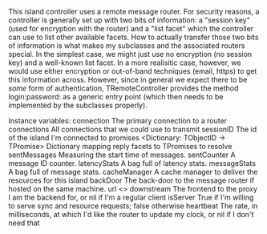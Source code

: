 This island controller uses a remote message router. For security reasons, a controller is generally set up with two bits of information: a "session key" (used for encryption with the router) and a "list facet" which the controller can use to list other available facets. How to actually transfer those two bits of information is what makes my subclasses and the associated routers special. In the simplest case, we might just use no encryption (no session key) and a well-known list facet. In a more realisitic case, however, we would use either encryption or out-of-band techniques (email, https) to get this information across. However, since in general we expect there to be *some* form of authentication, TRemoteController provides the method login:password: as a generic entry point (which then needs to be implemented by the subclasses properly).

Instance variables:
	connection		<TMessageRelay>	The primary connection to a router
	connections	<OrderedCollection of TMessageRelay>	All connections that we could use to transmit
	sessionID		<TObjectID>			The id of the island I'm connected to
	promises		<Dictionary: TObjectID -> TPromise>	Dictionary mapping reply facets
																to TPromises to resolve
	sentMessages	<Dictionary>			Measuring the start time of messages.
	sentCounter	<SmallInteger>		A message ID counter.
	latencyStats	<Bag>					A bag full of latency stats.
	messageStats	<Bag>					A bag full of message stats.
	cacheManager	<TCacheManager>	A cache manager to deliver the resources for this island
	backDoor		<TMessageRouter>	The back-door to the message router if hosted on the same machine.
	url				<>
	downstream	<TMessageRouter>	The frontend to the proxy I am the backend for, or nil if I'm a regular client
	isServer		<Boolean>			True if I'm willing to serve sync and resource requests; false otherwise
	heartbeat		<Integer>				The rate, in milliseconds, at which I'd like the router to update my clock,
											or nil if I don't need that
